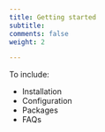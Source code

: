 ```yaml
---
title: Getting started
subtitle: 
comments: false
weight: 2

---
```


To include:

- Installation
- Configuration
- Packages
- FAQs
